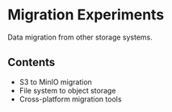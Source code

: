 # Migration Experiments

Data migration from other storage systems.

## Contents
- S3 to MinIO migration
- File system to object storage
- Cross-platform migration tools
